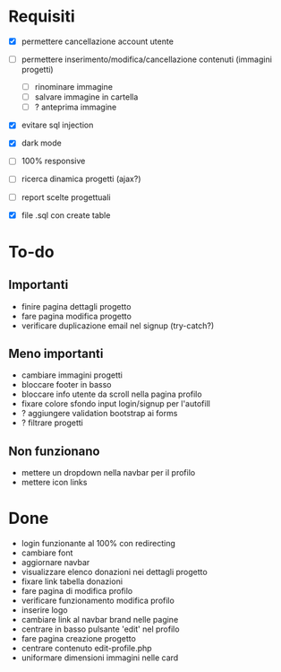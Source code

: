 # Requisiti
- [x] permettere cancellazione account utente
- [ ] permettere inserimento/modifica/cancellazione contenuti (immagini progetti)
    - [ ] rinominare immagine
    - [ ] salvare immagine in cartella
    - [ ] ? anteprima immagine
- [x] evitare sql injection
- [x] dark mode
- [ ] 100% responsive
- [ ] ricerca dinamica progetti (ajax?)
- [ ] report scelte progettuali
- [x] file .sql con create table


# To-do
## Importanti
- finire pagina dettagli progetto
- fare pagina modifica progetto
- verificare duplicazione email nel signup (try-catch?)

## Meno importanti
- cambiare immagini progetti
- bloccare footer in basso
- bloccare info utente da scroll nella pagina profilo
- fixare colore sfondo input login/signup per l'autofill
- ? aggiungere validation bootstrap ai forms
- ? filtrare progetti

## Non funzionano
- mettere un dropdown nella navbar per il profilo
- mettere icon links


# Done
- login funzionante al 100% con redirecting
- cambiare font
- aggiornare navbar
- visualizzare elenco donazioni nei dettagli progetto
- fixare link tabella donazioni
- fare pagina di modifica profilo
- verificare funzionamento modifica profilo
- inserire logo
- cambiare link al navbar brand nelle pagine
- centrare in basso pulsante 'edit' nel profilo
- fare pagina creazione progetto
- centrare contenuto edit-profile.php
- uniformare dimensioni immagini nelle card